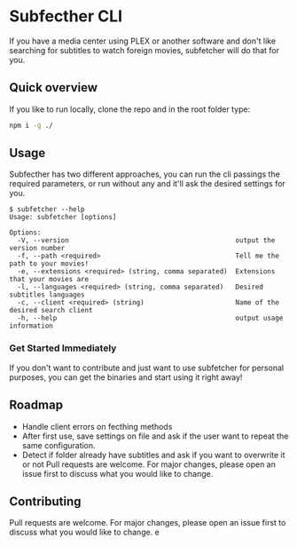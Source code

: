 # Subfecther CLI

If you have a media center using PLEX or another software and don't like searching for subtitles to watch foreign movies, subfetcher will do that for you.

## Quick overview

If you like to run locally, clone the repo and in the root folder type:

```bash
npm i -g ./
```

## Usage
Subfecther has two different approaches, you can run the cli passings the required parameters, or run without any and it'll ask the desired settings for you.

```
$ subfetcher --help
Usage: subfetcher [options]

Options:
  -V, --version                                          output the version number
  -f, --path <required>                                  Tell me the path to your movies!
  -e, --extensions <required> (string, comma separated)  Extensions that your movies are
  -l, --languages <required> (string, comma separated)   Desired subtitles languages
  -c, --client <required> (string)                       Name of the desired search client
  -h, --help                                             output usage information
```

### Get Started Immediately
If you don't want to contribute and just want to use subfetcher for personal purposes, you can get the binaries and start using it right away!

## Roadmap
- Handle client errors on fecthing methods
- After first use, save settings on file and ask if the user want to repeat the same configuration.
- Detect if folder already have subtitles and ask if you want to overwrite it or not
Pull requests are welcome. For major changes, please open an issue first to discuss what you would like to change.


## Contributing
Pull requests are welcome. For major changes, please open an issue first to discuss what you would like to change.
e
